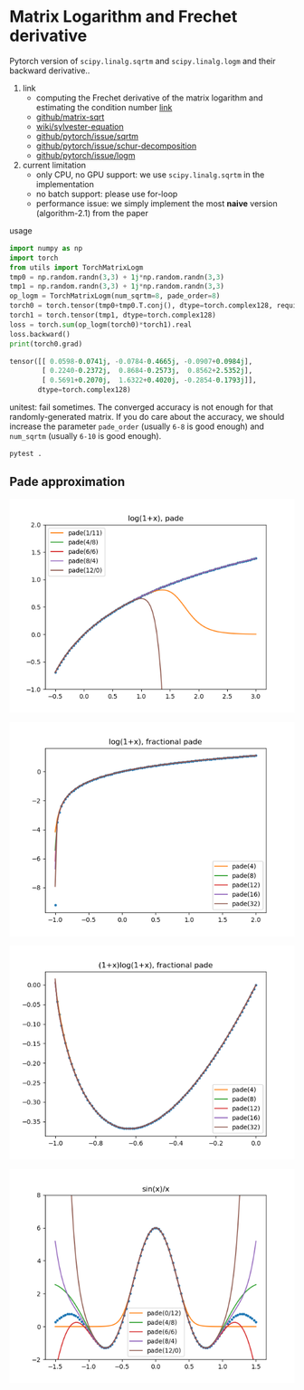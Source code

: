 # Matrix Logarithm and Frechet derivative

Pytorch version of `scipy.linalg.sqrtm` and `scipy.linalg.logm` and their backward derivative..

1. link
   * computing the Frechet derivative of the matrix logarithm and estimating the condition number [link](https://epubs.siam.org/doi/10.1137/120885991)
   * [github/matrix-sqrt](https://github.com/msubhransu/matrix-sqrt)
   * [wiki/sylvester-equation](https://en.wikipedia.org/wiki/Sylvester_equation)
   * [github/pytorch/issue/sqrtm](https://github.com/pytorch/pytorch/issues/25481)
   * [github/pytorch/issue/schur-decomposition](https://github.com/pytorch/pytorch/issues/78809)
   * [github/pytorch/issue/logm](https://github.com/pytorch/pytorch/issues/9983)
2. current limitation
   * only CPU, no GPU support: we use `scipy.linalg.sqrtm` in the implementation
   * no batch support: please use for-loop
   * performance issue: we simply implement the most **naive** version (algorithm-2.1) from the paper

usage

```python
import numpy as np
import torch
from utils import TorchMatrixLogm
tmp0 = np.random.randn(3,3) + 1j*np.random.randn(3,3)
tmp1 = np.random.randn(3,3) + 1j*np.random.randn(3,3)
op_logm = TorchMatrixLogm(num_sqrtm=8, pade_order=8)
torch0 = torch.tensor(tmp0+tmp0.T.conj(), dtype=torch.complex128, requires_grad=True)
torch1 = torch.tensor(tmp1, dtype=torch.complex128)
loss = torch.sum(op_logm(torch0)*torch1).real
loss.backward()
print(torch0.grad)
```

```python
tensor([[ 0.0598-0.0741j, -0.0784-0.4665j, -0.0907+0.0984j],
        [ 0.2240-0.2372j,  0.8684-0.2573j,  0.8562+2.5352j],
        [ 0.5691+0.2070j,  1.6322+0.4020j, -0.2854-0.1793j]],
       dtype=torch.complex128)
```

unitest: fail sometimes. The converged accuracy is not enough for that randomly-generated matrix. If you do care about the accuracy, we should increase the parameter `pade_order` (usually `6-8` is good enough) and `num_sqrtm` (usually `6-10` is good enough).

```bash
pytest .
```

## Pade approximation

![pade_log1p](data/pade_log1p.png)

![pade_log1p_fractional](data/pade_log1p_fractional.png)

![pade_xlog1p_fractional](data/pade_xlog1p_fractional.png)

![sin_over_x](data/pade_sin_over_x.png)

